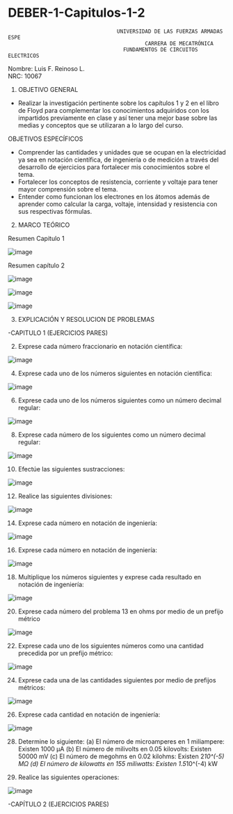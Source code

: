 # DEBER-1-Capitulos-1-2
                                                   
                                                   
                                                   
                                       UNIVERSIDAD DE LAS FUERZAS ARMADAS ESPE
                                                CARRERA DE MECATRÓNICA
                                         FUNDAMENTOS DE CIRCUITOS ELECTRICOS 
                                                     
Nombre: Luis F. Reinoso L.                                                                                      
NRC: 10067


1. OBJETIVO GENERAL
-  Realizar la investigación pertinente sobre los capítulos 1 y 2 en el libro de Floyd para complementar los conocimientos adquiridos con los impartidos previamente en clase y así tener una mejor base sobre las medias y conceptos que se utilizaran a lo largo del curso.

 OBJETIVOS ESPECÍFICOS
- Comprender las cantidades y unidades que se ocupan en la electricidad ya sea en notación científica, de ingeniería o de medición a través del desarrollo de ejercicios para fortalecer mis conocimientos sobre el tema. 
- Fortalecer los conceptos de resistencia, corriente y voltaje para tener mayor comprensión sobre el tema.
-	Entender como funcionan los electrones en los átomos además de aprender como calcular la carga, voltaje, intensidad y resistencia con sus respectivas fórmulas.

2. MARCO TEÓRICO 

Resumen Capitulo 1

![image](https://user-images.githubusercontent.com/116655812/200655744-988587c2-8cda-45c4-af63-005a9fa0b518.png)

Resumen capítulo 2

![image](https://user-images.githubusercontent.com/116655812/200655832-2e93e003-b5a3-4796-a72c-df742e5f0fa0.png)

![image](https://user-images.githubusercontent.com/116655812/200655856-358e6d64-bc8a-4df6-a4c7-b5bbc98bbd54.png)

![image](https://user-images.githubusercontent.com/116655812/200655895-6a9bfcdc-6012-49b5-8c88-e9842bf883d0.png)


3. EXPLICACIÓN Y RESOLUCION DE PROBLEMAS 

-CAPITULO 1 (EJERCICIOS PARES)

  2. Exprese cada número fraccionario en notación científica: 

![image](https://user-images.githubusercontent.com/116655812/200657721-0daf546a-64db-4d1f-a613-771d6203df27.png)
  
  
  
  
  4. Exprese cada uno de los números siguientes en notación científica:
  
  ![image](https://user-images.githubusercontent.com/116655812/200657811-b4598cac-82c7-4aad-9dab-03526acf97b6.png)




  6. Exprese cada uno de los números siguientes como un número decimal regular:
  
  ![image](https://user-images.githubusercontent.com/116655812/200657920-c29f173a-c6ca-4b12-b543-d4422a936643.png)




  8. Exprese cada número de los siguientes como un número decimal regular:
  
  ![image](https://user-images.githubusercontent.com/116655812/200658009-d6c8e1c0-6efa-44bc-8966-61a04f85f6b3.png)




  10. Efectúe las siguientes sustracciones:
  
  ![image](https://user-images.githubusercontent.com/116655812/200658114-a11cfb2f-87fb-48b6-b6b2-6d6b7e55dbab.png)




  12. Realice las siguientes divisiones: 
  
  ![image](https://user-images.githubusercontent.com/116655812/200658221-d99822f3-9a15-4364-b677-cfb955865c61.png)
  
  
  
  
  14. Exprese cada número en notación de ingeniería:
  
  ![image](https://user-images.githubusercontent.com/116655812/200658324-ca685632-26f8-49f8-b894-8bb521cb2642.png)




  16. Exprese cada número en notación de ingeniería:
  
  ![image](https://user-images.githubusercontent.com/116655812/200658405-5682c291-576d-4414-a06e-1854df16b499.png)




  18.  Multiplique los números siguientes y exprese cada resultado en notación de ingeniería:
  
  ![image](https://user-images.githubusercontent.com/116655812/200658512-5dd66d7f-9cf7-4a75-949d-b43d8779aefa.png)




  20.  Exprese cada número del problema 13 en ohms por medio de un prefijo métrico
  
  ![image](https://user-images.githubusercontent.com/116655812/200658619-41f282f8-1ae0-4d0e-9771-2f424072b26e.png)




  22. Exprese cada uno de los siguientes números como una cantidad precedida por un prefijo métrico:
  
  ![image](https://user-images.githubusercontent.com/116655812/200658698-6f136005-e3c3-4417-8a69-7393bb56d28f.png)




  24. Exprese cada una de las cantidades siguientes por medio de prefijos métricos:
  
  ![image](https://user-images.githubusercontent.com/116655812/200658798-3439181f-a609-4ddb-9e7b-791307cdba72.png)




  26. Exprese cada cantidad en notación de ingeniería:
  
  ![image](https://user-images.githubusercontent.com/116655812/200658868-3213b88f-ffda-4165-a5a6-4cedeb59fc9f.png)




  28. Determine lo siguiente:
  (a) El número de microamperes en 1 miliampere: Existen 1000 µA
  (b) El número de milivolts en 0.05 kilovolts: Existen 50000 mV
  (c) El número de megohms en 0.02 kilohms: Existen 2*10^(-5)  MΩ
  (d) El número de kilowatts en 155 miliwatts: Existen 1.5*10^(-4)  kW
  
  
  
  
  30. Realice las siguientes operaciones:
  
  ![image](https://user-images.githubusercontent.com/116655812/200659099-68f6c125-44e3-47ae-8e17-013463ecbffe.png)





-CAPÍTULO 2 (EJERCICIOS PARES)

  
  
  
  
  
  
  
  
  


